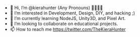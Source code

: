 - 👋 Hi, I’m @kierahunter (Any Pronouns) 🏳️‍⚧️💗🔥
- 👀 I’m interested in Development, Design, DIY, and hacking ;)
- 🌱 I’m currently learning NodeJS, Unity3D, and Pixel Art.
- 💞️ I’m looking to collaborate on educational projects.
- 📫 How to reach me https://twitter.com/TheKieraHunter

<!---
kierahunter/kierahunter is a ✨ special ✨ repository because its `README.md` (this file) appears on your GitHub profile.
You can click the Preview link to take a look at your changes.
--->
